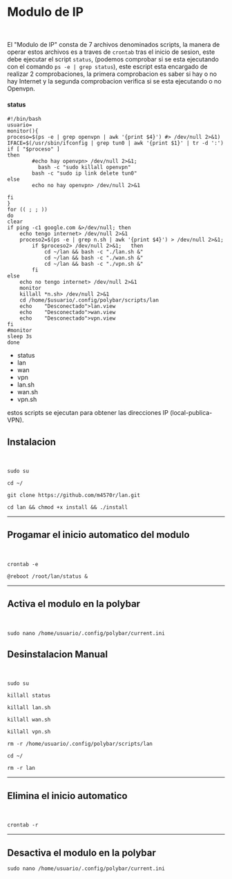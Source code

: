 <h1>Modulo de IP</h1><br>
<p>
El "Modulo de IP" consta de 7 archivos denominados scripts, la manera de operar estos archivos es a traves de <code>crontab</code> tras el inicio de sesion, este debe ejecutar el script <code>status</code>, (podemos comprobar si se esta ejecutando con el comando <code>ps -e | grep status</code>), este escript esta encargado de realizar 2 comprobaciones, la primera comprobacion es saber si hay o no hay Internet y la segunda comprobacion verifica si se esta ejecutando o no  Openvpn.
<h4>status</h4>
	
```
#!/bin/bash
usuario=
monitor(){
proceso=$(ps -e | grep openvpn | awk '{print $4}') #> /dev/null 2>&1)
IFACE=$(/usr/sbin/ifconfig | grep tun0 | awk '{print $1}' | tr -d ':')
if [ "$proceso" ]
then
      	#echo hay openvpn> /dev/null 2>&1;
	      bash -c "sudo killall openvpn"
        bash -c "sudo ip link delete tun0"
else
   	    echo no hay openvpn> /dev/null 2>&1
	
fi
}
for (( ; ; ))
do
clear
if ping -c1 google.com &>/dev/null; then
	echo tengo internet> /dev/null 2>&1	
	proceso2=$(ps -e | grep n.sh | awk '{print $4}') > /dev/null 2>&1;
		if $proceso2> /dev/null 2>&1;	then
			cd ~/lan && bash -c "./lan.sh &"
			cd ~/lan && bash -c "./wan.sh &"
			cd ~/lan && bash -c "./vpn.sh &"
		fi	
else 
	echo no tengo internet> /dev/null 2>&1
	monitor
	killall *n.sh> /dev/null 2>&1
	cd /home/$usuario/.config/polybar/scripts/lan
	echo	"Desconectado">lan.view
	echo	"Desconectado">wan.view
	echo	"Desconectado">vpn.view
fi
#monitor
sleep 3s
done

```
	
  <ul>
  <li>status</li>
  <li>lan</li>
  <li>wan</li>
  <li>vpn</li>
  <li>lan.sh</li>
  <li>wan.sh</li>
  <li>vpn.sh</li>
  </ul>
  estos scripts se ejecutan para obtener las direcciones IP (local-publica-VPN).
</p>
<h2>Instalacion</h2><br>

```
sudo su
```

```
cd ~/
```

```
git clone https://github.com/m4570r/lan.git
```

```
cd lan && chmod +x install && ./install
```


<hr>
<h2>Progamar el inicio automatico del modulo</h2><br>


```
crontab -e
```

```
@reboot /root/lan/status & 

```

<hr>
<h2>Activa el modulo en la polybar</h2><br>

```
sudo nano /home/usuario/.config/polybar/current.ini
```

<h2>Desinstalacion Manual</h2><br>

```
sudo su
```

```
killall status
```

```
killall lan.sh
```

```
killall wan.sh
```

```
killall vpn.sh
```

```
rm -r /home/usuario/.config/polybar/scripts/lan
```

```
cd ~/
```

```
rm -r lan
```

<hr>
<h2>Elimina el inicio automatico</h2><br>

```
crontab -r
```
<hr>

<h2>Desactiva el modulo en la polybar</h2>

```
sudo nano /home/usuario/.config/polybar/current.ini
```
